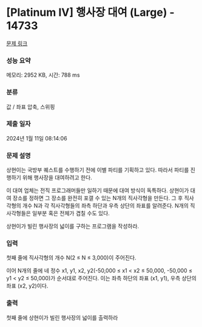 # [Platinum IV] 행사장 대여 (Large) - 14733 

[문제 링크](https://www.acmicpc.net/problem/14733) 

### 성능 요약

메모리: 2952 KB, 시간: 788 ms

### 분류

값 / 좌표 압축, 스위핑

### 제출 일자

2024년 1월 11일 08:14:06

### 문제 설명

<p>상현이는 국방부 퀘스트를 수행하기 전에 이별 파티를 기획하고 있다. 따라서 파티를 진행하기 위해 행사장을 대여하려고 한다.</p>

<p>이 대여 업체는 전직 프로그래머들만 일하기 때문에 대여 방식이 독특하다. 상현이가 대여 장소를 정하면 그 장소를 완전히 포갤 수 있는 N개의 직사각형을 만든다. 그 후 직사각형의 개수 N과 각 직사각형들의 좌측 하단과 우측 상단의 좌표를 알려준다. N개의 직사각형들은 일부분 혹은 전체가 겹칠 수도 있다.</p>

<p>상현이가 빌린 행사장의 넓이를 구하는 프로그램을 작성하라.</p>

### 입력 

 <p>첫째 줄에 직사각형의 개수 N(2 ≤ N ≤ 3,000)이 주어진다.</p>

<p>이어 N개의 줄에 네 정수 x1, y1, x2, y2(-50,000 ≤ x1 < x2 ≤ 50,000, -50,000 ≤ y1 < y2 ≤ 50,000)가 순서대로 주어진다. 이는 좌측 하단의 좌표 (x1, y1), 우측 상단의 좌표 (x2, y2)이다.</p>

### 출력 

 <p>첫째 줄에 상현이가 빌린 행사장의 넓이를 출력하라</p>

